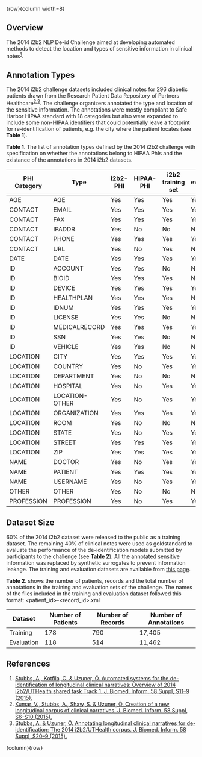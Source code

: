 <!-- markdownlint-disable line-length -->
<!-- markdownlint-disable first-line-h1 -->
{row}{column width=8}

## Overview

The 2014 i2b2 NLP De-id Challenge aimed at developing automated methods to detect the location and types of sensitive information in clinical notes<sup>[1][1]</sup>.

## Annotation Types

The 2014 i2b2 challenge datasets included clinical notes for 296 diabetic patients drawn from the Research Patient Data Repository of Partners Healthcare<sup>[2][2],[3][3]</sup>. The challenge organizers annotated the type and location of the sensitive information. The annotations were mostly compliant to Safe Harbor HIPAA standard with 18 categories but also were expanded to include some non-HIPAA identifiers that could potentially leave a footprint for re-identification of patients, e.g. the city where the patient locates (see **Table 1**).

**Table 1**. The list of annotation types defined by the 2014 i2b2 challenge with specification on whether the annotations belong to HIPAA PhIs and the existance of the annotations in 2014 i2b2 datasets.

|PHI Category| Type|i2b2-PHI|HIPAA-PHI|i2b2 training set|i2b2 evaluation set|
|-|-|-|-|-|-|
| AGE| AGE| Yes      | Yes | Yes | Yes|
| CONTACT | EMAIL          | Yes      | Yes       | Yes               | Yes |
| CONTACT | FAX            | Yes      | Yes       | Yes               | Yes|
| CONTACT | IPADDR         | Yes      | No        | No                | No|
| CONTACT | PHONE          | Yes      | Yes       | Yes               | Yes|
| CONTACT | URL            | Yes      | No        | Yes               | No |
| DATE    | DATE           | Yes      | Yes       | Yes               | Yes|
| ID      | ACCOUNT        | Yes      | Yes       | No                | No|
| ID      | BIOID          | Yes      | Yes       | Yes               | No|
| ID      | DEVICE         | Yes      | Yes       | Yes               | Yes |
| ID      | HEALTHPLAN     | Yes      | Yes       | Yes               | No |
| ID      | IDNUM          | Yes      | Yes       | Yes               | Yes |
| ID      | LICENSE        | Yes      | Yes       | No                | No|
| ID      | MEDICALRECORD  | Yes      | Yes       | Yes               | Yes |
| ID      | SSN            | Yes      | Yes       | No                | No|
| ID      | VEHICLE        | Yes      | Yes       | No                | No|
| LOCATION| CITY           | Yes      | Yes       | Yes               | Yes|
| LOCATION| COUNTRY        | Yes      | No        | Yes               | Yes |
| LOCATION| DEPARTMENT     | Yes      | No        | No                | No|
| LOCATION     | HOSPITAL       | Yes      | No        | Yes  | Yes|
| LOCATION     | LOCATION-OTHER | Yes      | No        | Yes  | Yes|
| LOCATION     | ORGANIZATION   | Yes      | Yes       | Yes  | Yes|
| LOCATION     | ROOM           | Yes      | No        | No   | No|
| LOCATION     | STATE          | Yes      | No        | Yes | Yes|
| LOCATION     | STREET         | Yes      | Yes       | Yes | Yes|
| LOCATION     | ZIP            | Yes      | Yes       | Yes  | Yes|
| NAME         | DOCTOR         | Yes      | No        | Yes  | Yes|
| NAME         | PATIENT        | Yes      | Yes       | Yes | Yes|
| NAME         | USERNAME       | Yes      | No        | Yes | Yes|
| OTHER        | OTHER          | Yes      | No        | No| No |
| PROFESSION   | PROFESSION     | Yes      | No        | Yes | Yes|

## Dataset Size

60% of the 2014 i2b2 dataset were released to the public as a training dataset. The remaining 40% of clinical notes were used as goldstandard to evaluate the performance of the de-identification models submitted by participants to the challenge (see **Table 2**). All the annotated sensitive information was replaced by synthetic surrogates to prevent information leakage. The training and evaluation datasets are available from [this page](i2b2-dataset-dl).

**Table 2**. shows the number of patients, records and the total number of annotations in the training and evaluation sets of the challenge. The names of the files included in the training and evaluation dataset followed this format: <patient_id>-<record_id>.xml

|Dataset|Number of Patients| Number of Records| Number of Annotations|
|-|-|-|-|
|Training|178|790|17,405|
|Evaluation|118|514|11,462|

## References

1. [Stubbs, A., Kotfila, C. & Uzuner, Ö. Automated systems for the de-identification of longitudinal clinical narratives: Overview of 2014 i2b2/UTHealth shared task Track 1. J. Biomed. Inform. 58 Suppl, S11–9 (2015).][1]
2. [Kumar, V., Stubbs, A., Shaw, S. & Uzuner, Ö. Creation of a new longitudinal corpus of clinical narratives. J. Biomed. Inform. 58 Suppl, S6–S10 (2015).][2]
3. [Stubbs, A. & Uzuner, Ö. Annotating longitudinal clinical narratives for de-identification: The 2014 i2b2/UTHealth corpus. J. Biomed. Inform. 58 Suppl, S20–9 (2015).][3]

{column}{row}

<!-- Links -->

[1]: https://dx.doi.org/10.1016%2Fj.jbi.2015.06.007
[2]: https://doi.org/10.1016/j.jbi.2015.09.018
[3]: https://doi.org/10.1016/j.jbi.2015.07.020
[i2b2-dataset-dl]: https://www.i2b2.org/NLP/
